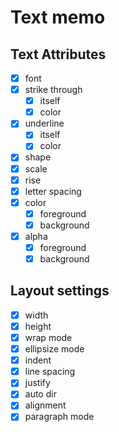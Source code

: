 Text memo
=========

Text Attributes
---------------

* [x] font
* [x] strike through
	+ [x] itself
	+ [x] color
* [x] underline
	+ [x] itself
	+ [x] color
* [x] shape
* [x] scale
* [x] rise
* [x] letter spacing
* [x] color
	+ [x] foreground
	+ [x] background
* [x] alpha
	+ [x] foreground
	+ [x] background

Layout settings
---------------

* [x] width
* [x] height
* [x] wrap mode
* [x] ellipsize mode
* [x] indent
* [x] line spacing
* [x] justify
* [x] auto dir
* [x] alignment
* [x] paragraph mode
